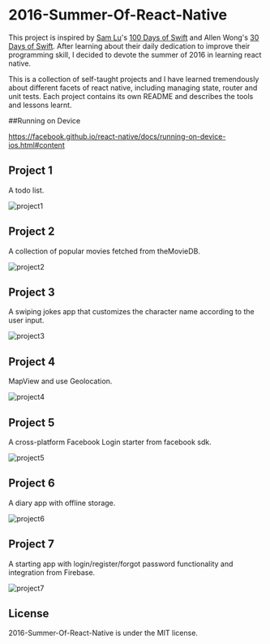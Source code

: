 # 2016-Summer-Of-React-Native

This project is inspired by [Sam Lu](https://twitter.com/samvlu)'s [100 Days of Swift](http://samvlu.com/index.html) and Allen Wong's [30 Days of Swift](https://github.com/allenwong/30DaysofSwift). After learning about their daily dedication to improve their programming skill, I decided to devote the summer of 2016 in learning react native.

This is a collection of self-taught projects and I have learned tremendously about different facets of react native, including managing state, router and unit tests. Each project contains its own README and describes the tools and lessons learnt.

##Running on Device

https://facebook.github.io/react-native/docs/running-on-device-ios.html#content

## Project 1
A todo list.

![project1](https://github.com/shawnpanda/2016-Summer-Of-React-Native/blob/master/Project%2001%20-%20Todo%20List/react-todo-app.gif)

## Project 2
A collection of popular movies fetched from theMovieDB.

![project2](https://github.com/shawnpanda/2016-Summer-Of-React-Native/blob/master/Project%2002%20-%20Movies/movie-demo.gif)

## Project 3
A swiping jokes app that customizes the character name according to the user input.

![project3](https://github.com/shawnpanda/2016-Summer-Of-React-Native/blob/master/Project%2003%20-%20Jokes/app-demo.gif)

## Project 4
MapView and use Geolocation.

![project4](https://github.com/shawnpanda/2016-Summer-Of-React-Native/blob/master/Project%2004%20-%20FindMyLocation/demo.gif)

## Project 5
A cross-platform Facebook Login starter from facebook sdk.

![project5](https://github.com/shawnpanda/2016-Summer-Of-React-Native/blob/master/Project%2005%20-%20Fb%20Login/demo.gif)

## Project 6
A diary app with offline storage.

![project6](https://github.com/shawnpanda/2016-Summer-Of-React-Native/blob/master/Project%2006%20-%20Offline%20Storage/demo.gif)

## Project 7
A starting app with login/register/forgot password functionality and integration from Firebase.

![project7](https://github.com/shawnpanda/2016-Summer-Of-React-Native/blob/master/Project%2007%20-%20Firebase%20Login/demo.gif)

## License

2016-Summer-Of-React-Native is under the MIT license.
